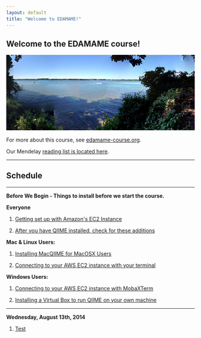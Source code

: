```yaml
---
layout: default
title: "Welcome to EDAMAME!"
---
```


## Welcome to the EDAMAME course!

![edamame header image](img/gull_lake.jpg)

For more about this course, see [edamame-course.org](http://edamame-course.org).

Our Mendelay [reading list is located here](http://www.mendeley.com/groups/4688421/edamame/).

---------------------------------------------

## Schedule
---------------------------------------------
**Before We Begin - Things to install before we start the course.**

**Everyone**

1. [Getting set up with Amazon's EC2 Instance](intro_to_ec2_instance.html)

2. [After you have QIIME installed, check for these additions](qiime-additions.html)

**Mac & Linux Users:**

1. [Installing MacQIIME for MacOSX Users](macqiime_installation.html)

2. [Connecting to your AWS EC2 instance with your terminal](mac_os_linux_connect_to_ec2.html)

**Windows Users:**

1. [Connecting to your AWS EC2 instance with MobaXTerm](mobaxterm.html)

2. [Installing a Virtual Box to run QIIME on your own machine](#)

---------------------------------------------
**Wednesday, August 13th, 2014**

1. [Test](#)
